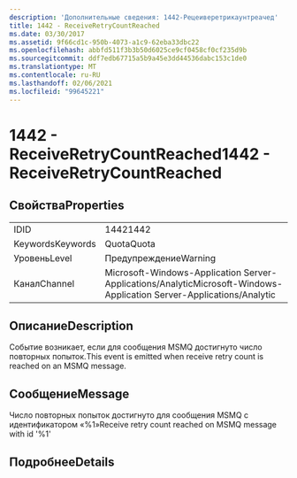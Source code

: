 ```yaml
---
description: 'Дополнительные сведения: 1442-Рецеиверетрикаунтреачед'
title: 1442 - ReceiveRetryCountReached
ms.date: 03/30/2017
ms.assetid: 9f66cd1c-950b-4073-a1c9-62eba33dbc22
ms.openlocfilehash: abbfd511f3b3b50d6025ce9cf0458cf0cf235d9b
ms.sourcegitcommit: ddf7edb67715a5b9a45e3dd44536dabc153c1de0
ms.translationtype: MT
ms.contentlocale: ru-RU
ms.lasthandoff: 02/06/2021
ms.locfileid: "99645221"
---
```

# <a name="1442---receiveretrycountreached"></a><span data-ttu-id="698cf-103">1442 - ReceiveRetryCountReached</span><span class="sxs-lookup"><span data-stu-id="698cf-103">1442 - ReceiveRetryCountReached</span></span>

## <a name="properties"></a><span data-ttu-id="698cf-104">Свойства</span><span class="sxs-lookup"><span data-stu-id="698cf-104">Properties</span></span>  
  
|||  
|-|-|  
|<span data-ttu-id="698cf-105">ID</span><span class="sxs-lookup"><span data-stu-id="698cf-105">ID</span></span>|<span data-ttu-id="698cf-106">1442</span><span class="sxs-lookup"><span data-stu-id="698cf-106">1442</span></span>|  
|<span data-ttu-id="698cf-107">Keywords</span><span class="sxs-lookup"><span data-stu-id="698cf-107">Keywords</span></span>|<span data-ttu-id="698cf-108">Quota</span><span class="sxs-lookup"><span data-stu-id="698cf-108">Quota</span></span>|  
|<span data-ttu-id="698cf-109">Уровень</span><span class="sxs-lookup"><span data-stu-id="698cf-109">Level</span></span>|<span data-ttu-id="698cf-110">Предупреждение</span><span class="sxs-lookup"><span data-stu-id="698cf-110">Warning</span></span>|  
|<span data-ttu-id="698cf-111">Канал</span><span class="sxs-lookup"><span data-stu-id="698cf-111">Channel</span></span>|<span data-ttu-id="698cf-112">Microsoft-Windows-Application Server-Applications/Analytic</span><span class="sxs-lookup"><span data-stu-id="698cf-112">Microsoft-Windows-Application Server-Applications/Analytic</span></span>|  
  
## <a name="description"></a><span data-ttu-id="698cf-113">Описание</span><span class="sxs-lookup"><span data-stu-id="698cf-113">Description</span></span>  

 <span data-ttu-id="698cf-114">Событие возникает, если для сообщения MSMQ достигнуто число повторных попыток.</span><span class="sxs-lookup"><span data-stu-id="698cf-114">This event is emitted when receive retry count is reached on an MSMQ message.</span></span>  
  
## <a name="message"></a><span data-ttu-id="698cf-115">Сообщение</span><span class="sxs-lookup"><span data-stu-id="698cf-115">Message</span></span>  

 <span data-ttu-id="698cf-116">Число повторных попыток достигнуто для сообщения MSMQ с идентификатором «%1»</span><span class="sxs-lookup"><span data-stu-id="698cf-116">Receive retry count reached on MSMQ message with id '%1'</span></span>  
  
## <a name="details"></a><span data-ttu-id="698cf-117">Подробнее</span><span class="sxs-lookup"><span data-stu-id="698cf-117">Details</span></span>
